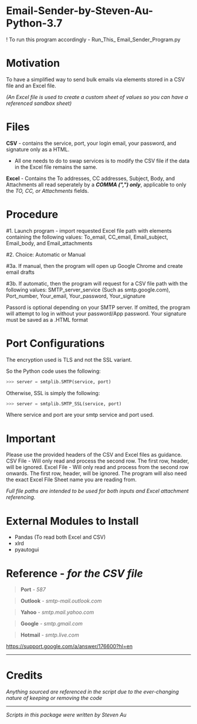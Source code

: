 # Email-Sender-by-Steven-Au-Python-3.7
! To run this program accordingly - Run_This_ Email_Sender_Program.py

# Motivation
To have a simplified way to send bulk emails via elements stored in a CSV file and an Excel file. 

*(An Excel file is used to create a custom sheet of values so you can have a referenced sandbox sheet)*


# Files
**CSV** - contains the service, port, your login email, your password, and signature only as a HTML.
- All one needs to do to swap services is to modify the CSV file if the data in the Excel file remains the same.

**Excel** - Contains the To addresses, CC addresses, Subject, Body, and Attachments all read seperately by a ***COMMA (",") only***, applicable to only the *TO, CC, or Attachments* fields.

# Procedure

#1. Launch program - import requested Excel file path with elements containing the following values: To_email, CC_email, Email_subject, Email_body, and Email_attachments

#2. Choice: Automatic or Manual

#3a. If manual, then the program will open up Google Chrome and create email drafts

#3b. If automatic, then the program will request for a CSV file path with the following values: 
SMTP_server_service (Such as smtp.google.com), Port_number, Your_email, Your_password, Your_signature

Passord is optional depending on your SMTP server. If omitted, the program will attempt to log in without your password/App password.
Your signature must be saved as a .HTML format

# Port Configurations
The encryption used is TLS and not the SSL variant. 

So the Python code uses the following:
```python
>>> server = smtplib.SMTP(service, port)
```
Otherwise, SSL is simply the following:
```python
>>> server = smtplib.SMTP_SSL(service, port)
```

Where service and port are your smtp service and port used.

# Important
Please use the provided headers of the CSV and Excel files as guidance.
CSV File - Will only read and process the second row. The first row, header, will be ignored.
Excel File - Will only read and process from the second row onwards. The first row, header, will be ignored.
The program will also need the exact Excel File Sheet name you are reading from. 


*Full file paths are intended to be used for both inputs and Excel attachment referencing.*


# External Modules to Install
* Pandas (To read both Excel and CSV)
* xlrd
* pyautogui



# Reference - *for the CSV file*
>**Port** - *587*

>**Outlook** - 
*smtp-mail.outlook.com*

>**Yahoo** -
*smtp.mail.yahoo.com*

>**Google** -
*smtp.gmail.com*

>**Hotmail** -
*smtp.live.com*

https://support.google.com/a/answer/176600?hl=en

---
# Credits
*Anything sourced are referenced in the script due to the ever-changing nature of keeping or removing the code*


---
*Scripts in this package were written by Steven Au*

